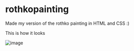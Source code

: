# rothkopainting
Made my version of the rothko painting in HTML and CSS :)

This is how it looks


![image](https://user-images.githubusercontent.com/110551323/212673114-fea1c373-bd3d-45f9-bef2-15f81134a4a8.png)
